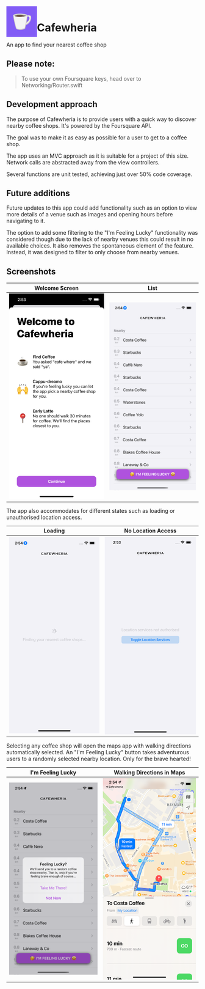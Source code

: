<img align="left" width="80" height="80" src="https://raw.githubusercontent.com/melwaraki/Cafewheria/main/Cafewheria/Assets.xcassets/AppIcon.appiconset/Icon-83_5%402x.png" alt="Cafewheria app icon">

# Cafewheria


An app to find your nearest coffee shop

## Please note:
> To use your own Foursquare keys, head over to Networking/Router.swift

## Development approach
The purpose of Cafewheria is to provide users with a quick way to discover nearby coffee shops. It's powered by the Foursquare API.

The goal was to make it as easy as possible for a user to get to a coffee shop. 

The app uses an MVC approach as it is suitable for a project of this size. Network calls are abstracted away from the view controllers.

Several functions are unit tested, achieving just over 50% code coverage.

## Future additions

Future updates to this app could add functionality such as an option to view more details of a venue such as images and opening hours before navigating to it.

The option to add some filtering to the "I'm Feeling Lucky" functionality was considered though due to the lack of nearby venues this could result in no available choices. It also removes the spontaneous element of the feature. Instead, it was designed to filter to only choose from nearby venues.

## Screenshots

Welcome Screen             |  List
:-------------------------:|:-------------------------:
![Welcome](Screenshots/Welcome.png)  |  ![List](Screenshots/List.png)

The app also accommodates for different states such as loading or unauthorised location access.

Loading             |  No Location Access
:-------------------------:|:-------------------------:
![Loading](Screenshots/Loading.png)  |  ![NoLocation](Screenshots/NoLocation.png)

Selecting any coffee shop will open the maps app with walking directions automatically selected. An "I'm Feeling Lucky" button takes adventurous users to a randomly selected nearby location. Only for the brave hearted!

I'm Feeling Lucky             |  Walking Directions in Maps
:-------------------------:|:-------------------------:
![Lucky](Screenshots/Lucky.png)  |  ![Maps](Screenshots/Maps.png)

